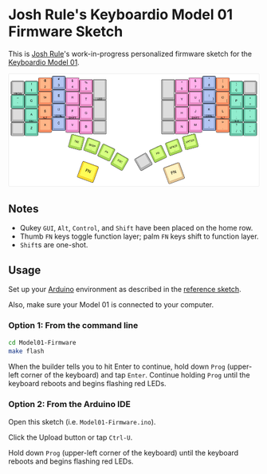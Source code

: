 # Josh Rule's Keyboardio Model 01 Firmware Sketch

This is [Josh Rule]'s work-in-progress personalized firmware sketch for the [Keyboardio Model 01].

[![Layout](img/layout.png)](http://www.keyboard-layout-editor.com/#/gists/38d7ebfc152cfd7bb670421d1cec8b38)

## Notes

- Qukey `GUI`, `Alt`, `Control`, and `Shift` have been placed on the home row.
- Thumb `FN` keys toggle function layer; palm `FN` keys shift to function layer.
- `Shift`s are one-shot.

## Usage

Set up your [Arduino] environment as described in the [reference sketch].

Also, make sure your Model 01 is connected to your computer.

### Option 1: From the command line

```sh
cd Model01-Firmware
make flash
```

When the builder tells you to hit Enter to continue, hold down `Prog` (upper-left corner of the keyboard) and tap `Enter`. Continue holding `Prog` until the keyboard reboots and begins flashing red LEDs.

### Option 2: From the Arduino IDE

Open this sketch (i.e. `Model01-Firmware.ino`).

Click the Upload button or tap `Ctrl-U`.

Hold down `Prog` (upper-left corner of the keyboard) until the keyboard reboots and begins flashing red LEDs.

[Josh Rule]: https://www.joshrule.com
           "Josh Rule"
[Keyboardio Model 01]: https://keyboard.io
           "Keyboardio"
[Arduino]: https://arduino.cc
           "Arduino"
[reference sketch]: https://github.com/keyboardio/Model01-Firmware
                    "GitHub - keyboardio/Model01-Firmware"
